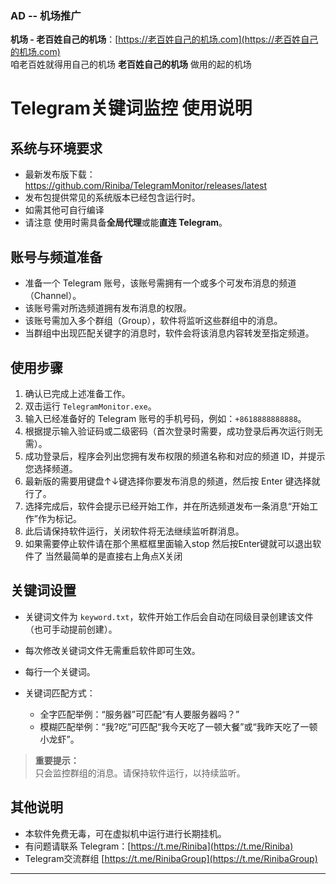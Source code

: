 ### AD -- 机场推广

**机场 - 老百姓自己的机场**：[https://老百姓自己的机场.com](https://老百姓自己的机场.com)  
咱老百姓就得用自己的机场 **老百姓自己的机场** 做用的起的机场



# Telegram关键词监控 使用说明

## 系统与环境要求
- 最新发布版下载：https://github.com/Riniba/TelegramMonitor/releases/latest
- 发布包提供常见的系统版本已经包含运行时。  
- 如需其他可自行编译
- 请注意 使用时需具备**全局代理**或能**直连 Telegram**。  

## 账号与频道准备
- 准备一个 Telegram 账号，该账号需拥有一个或多个可发布消息的频道（Channel）。
- 该账号需对所选频道拥有发布消息的权限。
- 该账号需加入多个群组（Group），软件将监听这些群组中的消息。
- 当群组中出现匹配关键字的消息时，软件会将该消息内容转发至指定频道。

## 使用步骤
1. 确认已完成上述准备工作。
2. 双击运行 `TelegramMonitor.exe`。
3. 输入已经准备好的 Telegram 账号的手机号码，例如：`+8618888888888`。
4. 根据提示输入验证码或二级密码（首次登录时需要，成功登录后再次运行则无需）。
5. 成功登录后，程序会列出您拥有发布权限的频道名称和对应的频道 ID，并提示您选择频道。
6. 最新版的需要用键盘↑↓键选择你要发布消息的频道，然后按 Enter 键选择就行了。
7. 选择完成后，软件会提示已经开始工作，并在所选频道发布一条消息“开始工作”作为标记。
8. 此后请保持软件运行，关闭软件将无法继续监听群消息。
9. 如果需要停止软件请在那个黑框框里面输入stop 然后按Enter键就可以退出软件了 当然最简单的是直接右上角点X关闭

## 关键词设置
- 关键词文件为 `keyword.txt`，软件开始工作后会自动在同级目录创建该文件（也可手动提前创建）。

- 每次修改关键词文件无需重启软件即可生效。

- 每行一个关键词。

- 关键词匹配方式：
  - 全字匹配举例：“服务器”可匹配“有人要服务器吗？”  
  - 模糊匹配举例：“我?吃”可匹配“我今天吃了一顿大餐”或“我昨天吃了一顿小龙虾”。
  
  

> **重要提示：**  
> 只会监控群组的消息。请保持软件运行，以持续监听。

## 其他说明
- 本软件免费无毒，可在虚拟机中运行进行长期挂机。
- 有问题请联系 Telegram：[https://t.me/Riniba](https://t.me/Riniba)
- Telegram交流群组 [https://t.me/RinibaGroup](https://t.me/RinibaGroup)

  

---


